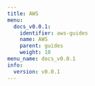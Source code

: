 ```yaml
---
title: AWS
menu:
  docs_v0.0.1:
    identifier: aws-guides
    name: AWS
    parent: guides
    weight: 10
menu_name: docs_v0.0.1
info:
  version: v0.0.1
---
```


